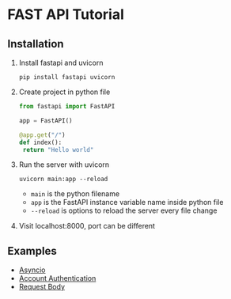 # FAST API Tutorial

## Installation
1. Install fastapi and uvicorn
   ```
   pip install fastapi uvicorn
   ```

2. Create project in python file
   ```python
   from fastapi import FastAPI

   app = FastAPI()
   
   @app.get("/")
   def index():
    return "Hello world"
   ```

3. Run the server with uvicorn 
   ```
   uvicorn main:app --reload
   ```
   - `main` is the python filename
   - `app` is the FastAPI instance variable name inside python file
   - `--reload` is options to reload the server every file change

4. Visit localhost:8000, port can be different



## Examples
- [Asyncio](routers/burger.py)
- [Account Authentication](routers/account.py)
- [Request Body](routers/pizza.py)